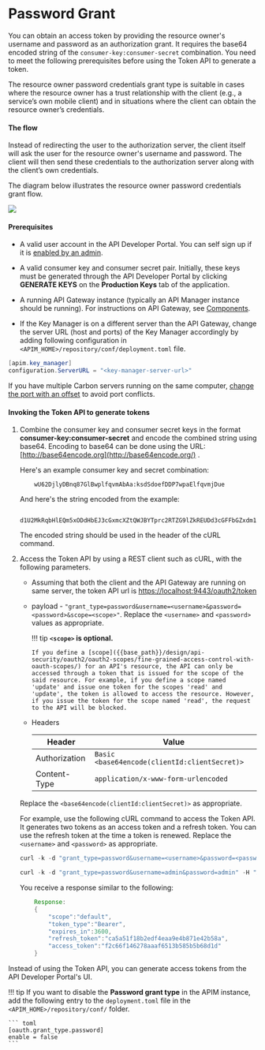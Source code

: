 # Password Grant

You can obtain an access token by providing the resource owner's username and password as an authorization grant. It requires the base64 encoded string of the `consumer-key:consumer-secret` combination. You need to meet the following prerequisites before using the Token API to generate a token.

The resource owner password credentials grant type is suitable in cases where the resource owner has a trust relationship with the client (e.g., a service’s own mobile client) and in situations where the client can obtain the resource owner’s credentials.

#### The flow

Instead of redirecting the user to the authorization server, the client itself will ask the user for the resource owner's username and password. The client will then send these credentials to the authorization server along with the client’s own credentials.

The diagram below illustrates the resource owner password credentials grant flow.

![]({{base_path}}/assets/img/learn/oauth-resource-owner-diagram.png)

#### Prerequisites

-   A valid user account in the API Developer Portal. You can self sign up if it is [enabled by an admin]({{base_path}}/consume/customizations/customizing-the-developer-portal/enabling-or-disabling-self-signup/).
-   A valid consumer key and consumer secret pair. Initially, these keys must be generated through the API Developer Portal by clicking **GENERATE KEYS** on the **Production Keys** tab of the application.
-   A running API Gateway instance (typically an API Manager instance should be running). For instructions on API Gateway, see [Components]({{base_path}}/getting-started/basic-architecture/#api-gateway).

-   If the Key Manager is on a different server than the API Gateway, change the server URL (host and ports) of the Key Manager accordingly by adding following configuration in `<APIM_HOME>/repository/conf/deployment.toml` file.

``` java
[apim.key_manager]
configuration.ServerURL = "<key-manager-server-url>"

```
If you have multiple Carbon servers running on the same computer, [change the port with an offset]({{base_path}}/install-and-setup/deploying-wso2-api-manager/changing-the-default-ports-with-offset/#changing-the-default-ports-with-offset) to avoid port conflicts.

#### Invoking the Token API to generate tokens

1.  Combine the consumer key and consumer secret keys in the format **consumer-key:consumer-secret** and encode the combined string using base64. Encoding to base64 can be done using the URL: [http://base64encode.org](http://base64encode.org/) .

    Here's an example consumer key and secret combination:     
    ```
        wU62DjlyDBnq87GlBwplfqvmAbAa:ksdSdoefDDP7wpaElfqvmjDue
    ```
    
    And here's the string encoded from the example:    

    ```
        d1U2MkRqbHlEQm5xODdHbEJ3cGxmcXZtQWJBYTprc2RTZG9lZkREUDd3cGFFbGZxdm1qRHVl
    ```
    
    The encoded string should be used in the header of the cURL command.

2.  Access the Token API by using a REST client such as cURL, with the following parameters.

    -   Assuming that both the client and the API Gateway are running on same server, the token API url is [https://localhost:9443/oauth2/token](https://localhost:9443/oauth2/login)
    -   payload - `"grant_type=password&username=<username>&password=<password>&scope=<scope>"`. Replace the `<username>` and `<password>` values as appropriate.

        !!! tip
            **`<scope>` is optional.**
    
            If you define a [scope]({{base_path}}/design/api-security/oauth2/oauth2-scopes/fine-grained-access-control-with-oauth-scopes/) for an API's resource, the API can only be accessed through a token that is issued for the scope of the said resource. For example, if you define a scope named 'update' and issue one token for the scopes 'read' and 'update', the token is allowed to access the resource. However, if you issue the token for the scope named 'read', the request to the API will be blocked.


    -   Headers 

        <table>
        <colgroup>
        <col style="width: 11%" />
        <col style="width: 70%" />
        </colgroup>
        <thead>
        <tr class="header">
        <th>Header</th>
        <th>Value</th>
        </tr>
        </thead>
        <tbody>
        <tr class="odd">
        <td>Authorization</td>
        <td><code>Basic &lt;base64encode(clientId:clientSecret)></code></td>
        </tr>
        <tr class="even">
        <td>Content-Type</td>
        <td><code>application/x-www-form-urlencoded</code></td>
        </tr>
        </tbody>
        </table>

    Replace the `<base64encode(clientId:clientSecret)>` as appropriate.

    For example, use the following cURL command to access the Token API. It generates two tokens as an access token and a refresh token. You can use the refresh token at the time a token is renewed. Replace the `<username>` and `<password>` as appropriate.

    ``` java tab="Format"
    curl -k -d "grant_type=password&username=<username>&password=<password>" -H "Authorization: Basic EncodeToBase64(consumer-key:consumer-secret)" -H "Content-Type: application/x-www-form-urlencoded" https://localhost:9443/oauth2/token
    ```
    
    ``` java tab="Example"
    curl -k -d "grant_type=password&username=admin&password=admin" -H "Authorization: Basic d1U2MkRqbHlEQm5xODdHbEJ3cGxmcXZtQWJBYTprc2RTZG9lZkREUDd3cGFFbGZxdm1qRHVl" -H "Content-Type: application/x-www-form-urlencoded" https://localhost:9443/oauth2/token
    ```

    You receive a response similar to the following:

    ``` java
        Response:
        {
            "scope":"default",
            "token_type":"Bearer",
            "expires_in":3600,
            "refresh_token":"ca5a51f18b2edf4eaa9e4b871e42b58a",
            "access_token":"f2c66f146278aaaf6513b585b5b68d1d"
        }
    ```

Instead of using the Token API, you can generate access tokens from the API Developer Portal's UI.

!!! tip
    If you want to disable the **Password grant type** in the APIM instance, add the following entry to the `deployment.toml` file in the `<APIM_HOME>/repository/conf/` folder.

    ``` toml
    [oauth.grant_type.password]
    enable = false
    ```
